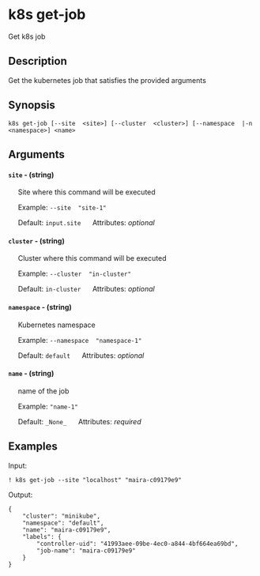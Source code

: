 # k8s get-job

Get k8s job

## Description

Get the kubernetes job that satisfies the provided arguments

## Synopsis

`k8s get-job [--site  <site>] [--cluster  <cluster>] [--namespace  |-n  <namespace>] <name>`

## Arguments


#### `site` - (string)

&nbsp;&nbsp;&nbsp;&nbsp; Site where this command will be executed  

&nbsp;&nbsp;&nbsp;&nbsp; Example:  `--site  "site-1"`

&nbsp;&nbsp;&nbsp;&nbsp; Default: `input.site`
&nbsp;&nbsp;&nbsp;&nbsp; Attributes: _optional_  


#### `cluster` - (string)

&nbsp;&nbsp;&nbsp;&nbsp; Cluster where this command will be executed  

&nbsp;&nbsp;&nbsp;&nbsp; Example:  `--cluster  "in-cluster"`

&nbsp;&nbsp;&nbsp;&nbsp; Default: `in-cluster`
&nbsp;&nbsp;&nbsp;&nbsp; Attributes: _optional_  


#### `namespace` - (string)

&nbsp;&nbsp;&nbsp;&nbsp; Kubernetes namespace  

&nbsp;&nbsp;&nbsp;&nbsp; Example:  `--namespace  "namespace-1"`

&nbsp;&nbsp;&nbsp;&nbsp; Default: `default`
&nbsp;&nbsp;&nbsp;&nbsp; Attributes: _optional_  


#### `name` - (string)

&nbsp;&nbsp;&nbsp;&nbsp; name of the job  

&nbsp;&nbsp;&nbsp;&nbsp; Example:  `"name-1"`

&nbsp;&nbsp;&nbsp;&nbsp; Default: `_None_`
&nbsp;&nbsp;&nbsp;&nbsp; Attributes: _required_  



## Examples

Input: 
```
! k8s get-job --site "localhost" "maira-c09179e9"
```
Output: 
```
{
    "cluster": "minikube",
    "namespace": "default",
    "name": "maira-c09179e9",
    "labels": {
        "controller-uid": "41993aee-09be-4ec0-a844-4bf664ea69bd",
        "job-name": "maira-c09179e9"
    }
}
```

